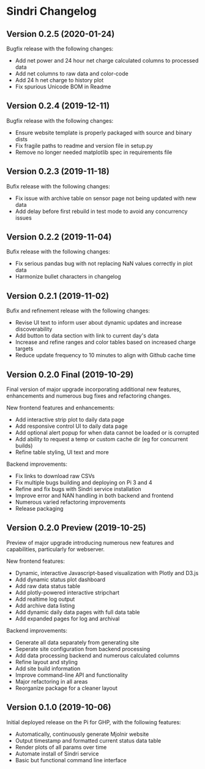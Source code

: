 # Sindri Changelog


## Version 0.2.5 (2020-01-24)

Bugfix release with the following changes:

* Add net power and 24 hour net charge calculated columns to processed data
* Add net columns to raw data and color-code
* Add 24 h net charge to history plot
* Fix spurious Unicode BOM in Readme



## Version 0.2.4 (2019-12-11)

Bugfix release with the following changes:

* Ensure website template is properly packaged with source and binary dists
* Fix fragile paths to readme and version file in setup.py
* Remove no longer needed matplotlib spec in requirements file



## Version 0.2.3 (2019-11-18)

Bufix release with the following changes:

* Fix issue with archive table on sensor page not being updated with new data
* Add delay before first rebuild in test mode to avoid any concurrency issues



## Version 0.2.2 (2019-11-04)

Bufix release with the following changes:

* Fix serious pandas bug with not replacing NaN values correctly in plot data
* Harmonize bullet characters in changelog



## Version 0.2.1 (2019-11-02)

Bufix and refinement release with the following changes:

* Revise UI text to inform user about dynamic updates and increase discoverability
* Add button to data section with link to current day's data
* Increase and refine ranges and color tables based on increased charge targets
* Reduce update frequency to 10 minutes to align with Github cache time



## Version 0.2.0 Final (2019-10-29)

Final version of major upgrade incorporating additional new features, enhancements and numerous bug fixes and refactoring changes.

New frontend features and enhancements:
* Add interactive strip plot to daily data page
* Add responsive control UI to daily data page
* Add optional alert popup for when data cannot be loaded or is corrupted
* Add ability to request a temp or custom cache dir (eg for concurrent builds)
* Refine table styling, UI text and more

Backend improvements:
* Fix links to download raw CSVs
* Fix multiple bugs building and deploying on Pi 3 and 4
* Refine and fix bugs with Sindri service installation
* Improve error and NAN handling in both backend and frontend
* Numerous varied refactoring improvements
* Release packaging



## Version 0.2.0 Preview (2019-10-25)

Preview of major upgrade introducing numerous new features and capabilities, particularly for webserver.

New frontend features:
* Dynamic, interactive Javascript-based visualization with Plotly and D3.js
* Add dynamic status plot dashboard
* Add raw data status table
* Add plotly-powered interactive stripchart
* Add realtime log output
* Add archive data listing
* Add dynamic daily data pages with full data table
* Add expanded pages for log and archival

Backend improvements:
* Generate all data separately from generating site
* Seperate site configuration from backend processing
* Add data processing backend and numerous calculated columns
* Refine layout and styling
* Add site build information
* Improve command-line API and functionality
* Major refactoring in all areas
* Reorganize package for a cleaner layout



## Version 0.1.0 (2019-10-06)

Initial deployed release on the Pi for GHP, with the following features:

* Automatically, continuously generate Mjolnir website
* Output timestamp and formatted current status data table
* Render plots of all params over time
* Automate install of Sindri service
* Basic but functional command line interface
